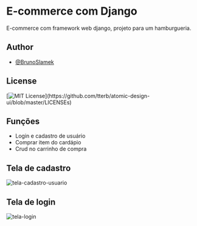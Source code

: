 # E-commerce com Django

E-commerce com framework web django, projeto para um hamburgueria.

## Author

- [@BrunoSlamek](https://www.github.com/BrunoSlamek)

  
## License

[![MIT License](https://img.shields.io/apm/l/atomic-design-ui.svg?)](https://github.com/tterb/atomic-design-ui/blob/master/LICENSEs)


## Funções

 - Login e cadastro de usuário
 - Comprar item do cardápio
 - Crud no carrinho de compra


## Tela de cadastro

![tela-cadastro-usuario](https://user-images.githubusercontent.com/61333566/122276314-0bf8e800-cebb-11eb-805c-466cb3e6cf96.PNG)


## Tela de login

![tela-login](https://user-images.githubusercontent.com/61333566/122276428-2763f300-cebb-11eb-8b83-5db63f507a06.PNG)
